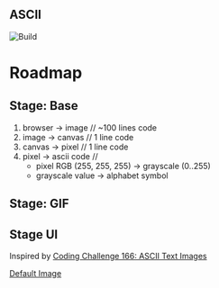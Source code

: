 ASCII
-----

![Build](https://github.com/ufocoder/image-to-ascii-transformer/actions/workflows/build.yml/badge.svg)

# Roadmap

## Stage: Base 

1. browser -> image // ~100 lines code
2. image -> canvas  // 1 line code
3. canvas -> pixel  // 1 line code
4. pixel -> ascii code // 
    - pixel RGB (255, 255, 255) -> grayscale (0..255)
    - grayscale value -> alphabet symbol

## Stage: GIF
## Stage UI

Inspired by [Coding Challenge 166: ASCII Text Images](https://www.youtube.com/watch?v=55iwMYv8tGI)


[Default Image](https://www.iconfinder.com/icons/7000035/pet_breed_halloween_animal_cat_icon)

